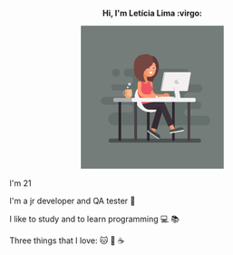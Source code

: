 <p align="center"> 
<b>Hi, I'm Letícia Lima 
:virgo:</b>

<p align="center"> 
<img src="https://github.com/Letiiciia/Letiiciia/blob/master/Imagem/day.png" height="50%" width ="50%">
</p>

I'm 21

I'm a jr developer and QA tester :heartbeat:

I like to study and to learn programming :computer: :books:

Three things that I love:
:cat:
:beer:
:coffee:


